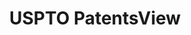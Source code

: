 ---
layout: default
bigquery: https://console.cloud.google.com/bigquery?p=patents-public-data&d=patentsview&page=dataset
citation: Attribution should be given to PatentsView for use, distribution, or derivative
  works.
code: https://github.com/CSSIP-AIR/PatentsView-Code-Snippets/
contributors: USPTO
cost: None
description: 'PatentsView includes US patent data including raw data (summaries, applications,
  pregrant applications), disambugations of inventors and assignees, and inventor
  gender estimates.  Also foreign priority data, # of figures and sheets, and government
  interest statements.'
documentation: https://patentsview.org/query/builder-faqs
last_edit: 04/13/2022, 05:24:51
location: https://patentsview.org/
maintained_by: USPTO
record_creation_timestamp: 12/2/2020 17:20:46
schema_fields:
- term_extension
- classification_data_source
- classification_level
- lname
- num
- relkind
- group_id
- rel_id
- number
- _102_date
- disamb_assignee_id_20200331
- name_first
- disamb_inventor_id_20200630
- term_grant
- latlong
- uuid
- state_fips
- contract_award_number
- attribution_status
- subsection_id
- disamb_inventor_id_20171003
- rawassignee_id
- disamb_inventor_id_20190820
- role
- type
- disclaimer_date
- disamb_inventor_id_20191231
- county
- fname
- county_fips
- rawlocation_id
- country
- subclass_id
- organization_id
- dependent
- deceased
- organization
- series_code
- male_flag
- f371_date
- disamb_inventor_id_20191008
- doc_type
- publication_number
- f102_date
- disamb_inventor_id_20200331
- level_one
- field_id
- lapse_of_patent
- mainclass_id
- title
- num_sheets
- sequence
- date
- disamb_assignee_id_20190820
- application_id
- text
- city
- disamb_inventor_id_20200929
- name
- disamb_inventor_id_20171226
- ipc_class
- classification_value
- abstract
- section_id
- status
- id
- citation_id
- disamb_inventor_id_20181127
- disamb_inventor_id_20201229
- symbol_position
- reldocno
- location_id
- num_claims
- disamb_assignee_id_20191231
- designation
- num_figures
- subclass
- subcategory_id
- field_title
- disamb_inventor_id_20170808
- action_date
- rawinventor_id
- section
- filename
- disamb_assignee_id_20200630
- length
- group
- level_two
- patent_id
- latitude
- subgroup
- disamb_assignee_id_20200929
- rule_47
- male
- inventor_id
- applicant_type
- doctype
- name_last
- assignee_id
- category_id
- kind
- latin_name
- disamb_assignee_id_20190312
- term_disclaimer
- level_three
- disamb_assignee_id_20191008
- sector_title
- disamb_assignee_id_20181127
- withdrawn
- subgroup_id
- state
- category
- exemplary
- ipc_version_indicator
- disamb_inventor_id_20180528
- gi_statement
- variety
- country_transformed
- classification_status
- _371_date
- disamb_inventor_id_20170307
- longitude
- main_group
- lawyer_id
- disamb_inventor_id_20190312
shortname: patentsview
tags:
- disambiguation
- United States
- gender
terms_of_use: Creative Commons Attribution 4.0 International License.
timeframe: 1963-1999
title: USPTO PatentsView
uuid: cf1780b1-e265-4e49-8d1d-83b9cfe0fd9a
---